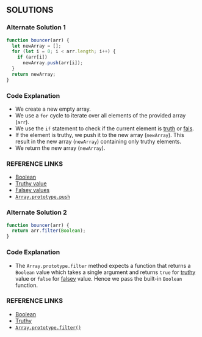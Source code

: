 ## SOLUTIONS

### Alternate Solution 1
```js
function bouncer(arr) {
  let newArray = [];
  for (let i = 0; i < arr.length; i++) {
    if (arr[i])
      newArray.push(arr[i]);
  }
  return newArray;
}
```
### Code Explanation
- We create a new empty array.
- We use a `for` cycle to iterate over all elements of the provided array (`arr`).
- We use the `if` statement to check if the current element is [truth](http://forum.freecodecamp.com/t/javascript-truthy-value/15975) or [fals](https://guide.freecodecamp.org/javascript/falsy-values/).
- If the element is truthy, we push it to the new array (`newArray`).  This result in the new array (`newArray`) containing only truthy elements.
- We return the new array (`newArray`).

### REFERENCE LINKS
- [Boolean](https://forum.freecodecamp.com/t/javascript-boolean/14311)
- [Truthy value](https://forum.freecodecamp.com/t/javascript-truthy-value/15975)
- [Falsey values](http://forum.freecodecamp.org/t/javascript-falsy-values/14664)
- [`Array.prototype.push`](http://forum.freecodecamp.org/t/javascript-array-prototype-push/14298)


### Alternate Solution 2
```js
function bouncer(arr) {
  return arr.filter(Boolean);
}
```
### Code Explanation
- The `Array.prototype.filter` method expects a function that returns a `Boolean` value which takes a single argument and returns `true` for [truthy](http://forum.freecodecamp.com/t/javascript-truthy-value/15975) value or `false` for [falsey](https://guide.freecodecamp.org/javascript/falsy-values/) value.  Hence we pass the built-in `Boolean` function.

### REFERENCE LINKS
- [Boolean](http://forum.freecodecamp.com/t/javascript-boolean/14311)
- [Truthy](http://forum.freecodecamp.com/t/javascript-truthy-value/15975)
- [`Array.prototype.filter()`](http://forum.freecodecamp.com/t/javascript-array-prototype-filter/14289)

